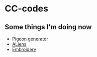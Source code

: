 # CC-codes

## Some things I'm doing now
* [Pigeon generator](https://dinosaurpower.github.io/CC-codes/Pigeon_generator/)
* [ALiens](https://dinosaurpower.github.io/CC-codes/Insectoctoids/)
* [Embroidery](https://dinosaurpower.github.io/CC-codes/Embroidery_1/)
